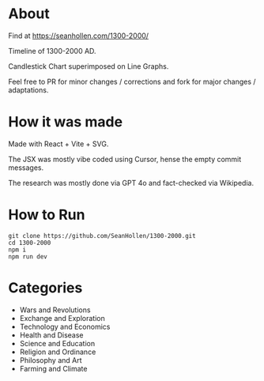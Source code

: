 # About

Find at https://seanhollen.com/1300-2000/

Timeline of 1300-2000 AD.

Candlestick Chart superimposed on Line Graphs.

Feel free to PR for minor changes / corrections and fork for major changes / adaptations.

# How it was made

Made with React + Vite + SVG.

The JSX was mostly vibe coded using Cursor, hense the empty commit messages.

The research was mostly done via GPT 4o and fact-checked via Wikipedia.

# How to Run

```
git clone https://github.com/SeanHollen/1300-2000.git
cd 1300-2000
npm i
npm run dev
```

# Categories

* Wars and Revolutions
* Exchange and Exploration
* Technology and Economics
* Health and Disease
* Science and Education
* Religion and Ordinance
* Philosophy and Art
* Farming and Climate